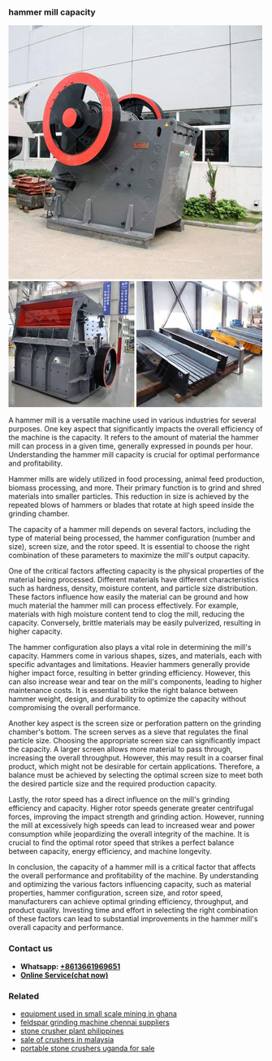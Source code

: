 <h3>hammer mill capacity</h3><img src='1706755878.jpg' alt=''><p>A hammer mill is a versatile machine used in various industries for several purposes. One key aspect that significantly impacts the overall efficiency of the machine is the capacity. It refers to the amount of material the hammer mill can process in a given time, generally expressed in pounds per hour. Understanding the hammer mill capacity is crucial for optimal performance and profitability.</p><p>Hammer mills are widely utilized in food processing, animal feed production, biomass processing, and more. Their primary function is to grind and shred materials into smaller particles. This reduction in size is achieved by the repeated blows of hammers or blades that rotate at high speed inside the grinding chamber.</p><p>The capacity of a hammer mill depends on several factors, including the type of material being processed, the hammer configuration (number and size), screen size, and the rotor speed. It is essential to choose the right combination of these parameters to maximize the mill's output capacity.</p><p>One of the critical factors affecting capacity is the physical properties of the material being processed. Different materials have different characteristics such as hardness, density, moisture content, and particle size distribution. These factors influence how easily the material can be ground and how much material the hammer mill can process effectively. For example, materials with high moisture content tend to clog the mill, reducing the capacity. Conversely, brittle materials may be easily pulverized, resulting in higher capacity.</p><p>The hammer configuration also plays a vital role in determining the mill's capacity. Hammers come in various shapes, sizes, and materials, each with specific advantages and limitations. Heavier hammers generally provide higher impact force, resulting in better grinding efficiency. However, this can also increase wear and tear on the mill's components, leading to higher maintenance costs. It is essential to strike the right balance between hammer weight, design, and durability to optimize the capacity without compromising the overall performance.</p><p>Another key aspect is the screen size or perforation pattern on the grinding chamber's bottom. The screen serves as a sieve that regulates the final particle size. Choosing the appropriate screen size can significantly impact the capacity. A larger screen allows more material to pass through, increasing the overall throughput. However, this may result in a coarser final product, which might not be desirable for certain applications. Therefore, a balance must be achieved by selecting the optimal screen size to meet both the desired particle size and the required production capacity.</p><p>Lastly, the rotor speed has a direct influence on the mill's grinding efficiency and capacity. Higher rotor speeds generate greater centrifugal forces, improving the impact strength and grinding action. However, running the mill at excessively high speeds can lead to increased wear and power consumption while jeopardizing the overall integrity of the machine. It is crucial to find the optimal rotor speed that strikes a perfect balance between capacity, energy efficiency, and machine longevity.</p><p>In conclusion, the capacity of a hammer mill is a critical factor that affects the overall performance and profitability of the machine. By understanding and optimizing the various factors influencing capacity, such as material properties, hammer configuration, screen size, and rotor speed, manufacturers can achieve optimal grinding efficiency, throughput, and product quality. Investing time and effort in selecting the right combination of these factors can lead to substantial improvements in the hammer mill's overall capacity and performance.</p><h3>Contact us</h3><ul><li><strong>Whatsapp:&nbsp;<a href="https://wa.me/8613661969651">+8613661969651</a></strong></li><li><a href="https://swt.shibang-china.com/?git&amp;zhl&amp;hammer mill capacity"><strong>Online Service(chat now)</strong></a></li></ul><h3>Related</h3><ul><li><a href='equipment used in small scale mining in ghana.md'>equipment used in small scale mining in ghana</a></li><li><a href='feldspar grinding machine chennai suppliers.md'>feldspar grinding machine chennai suppliers</a></li><li><a href='stone crusher plant philippines.md'>stone crusher plant philippines</a></li><li><a href='sale of crushers in malaysia.md'>sale of crushers in malaysia</a></li><li><a href='portable stone crushers uganda for sale.md'>portable stone crushers uganda for sale</a></li></ul>